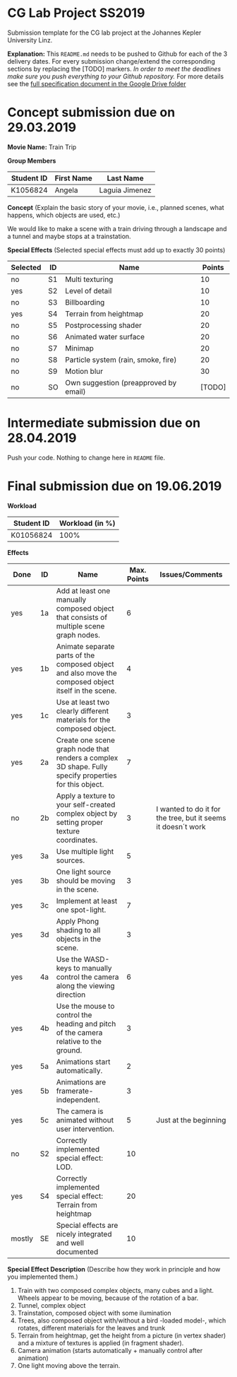 # CG Lab Project SS2019
Submission template for the CG lab project at the Johannes Kepler University Linz.

**Explanation:**
This `README.md` needs to be pushed to Github for each of the 3 delivery dates.
For every submission change/extend the corresponding sections by replacing the [TODO] markers.
*In order to meet the deadlines make sure you push everything to your Github repository.*
For more details see the [full specification document in the Google Drive folder](https://www.cg.jku.at/teaching/computergraphics/lab)


# Concept submission due on 29.03.2019

**Movie Name:** 
Train Trip

**Group Members**

| Student ID    | First Name  | Last Name      |
| --------------|-------------|----------------|
| K1056824      | Angela      | Laguia Jimenez |

**Concept** (Explain the basic story of your movie, i.e., planned scenes, what happens, which objects are used, etc.)


We would like to make a scene with a train driving through a landscape and a tunnel and maybe stops at a trainstation.

**Special Effects** (Selected special effects must add up to exactly 30 points)

| Selected   | ID | Name                                  | Points |
|------------|----|---------------------------------------|--------|
|    no      | S1 | Multi texturing                       | 10     |  
|    yes     | S2 | Level of detail                       | 10     |
|    no      | S3 | Billboarding                          | 10     |
|    yes     | S4 | Terrain from heightmap                | 20     |
|    no      | S5 | Postprocessing shader                 | 20     |
|    no      | S6 | Animated water surface                | 20     |
|    no      | S7 | Minimap                               | 20     |
|    no      | S8 | Particle system (rain, smoke, fire)   | 20     |
|    no      | S9 | Motion blur                           | 30     |
|    no      | SO | Own suggestion (preapproved by email) | [TODO] |


# Intermediate submission due on 28.04.2019
Push your code. Nothing to change here in `README` file.


# Final submission due on 19.06.2019


**Workload**

| Student ID     | Workload (in %) |
| ---------------|-----------------|
| K01056824      | 100%  	       |

**Effects**

| Done     | ID | Name                                                                                                   | Max. Points | Issues/Comments |
|----------|----|--------------------------------------------------------------------------------------------------------|-------------|-----------------|
| yes      | 1a | Add at least one manually composed object that consists of multiple scene graph nodes.                 | 6           |                 |
| yes      | 1b | Animate separate parts of the composed object and also move the composed object itself in the scene.   | 4           |                 |
| yes      | 1c | Use at least two clearly different materials for the composed object.                                  | 3           |                 |
| yes      | 2a | Create one scene graph node that renders a complex 3D shape. Fully specify properties for this object. | 7           |                 |
| no       | 2b | Apply a texture to your self-created complex object by setting proper texture coordinates.             | 3           | I wanted to do it for the tree, but it seems it doesn´t work |
| yes      | 3a | Use multiple light sources.                                                                            | 5           |                 |
| yes      | 3b | One light source should be moving in the scene.                                                        | 3           |                 |
| yes      | 3c | Implement at least one spot-light.                                                                     | 7           |                 |
| yes      | 3d | Apply Phong shading to all objects in the scene.                                                       | 3           |                 |
| yes      | 4a | Use the WASD-keys to manually control the camera along the viewing direction                           | 6           |                 |
| yes      | 4b | Use the mouse to control the heading and pitch of the camera relative to the ground.                   | 3           |                 |
| yes      | 5a | Animations start automatically.                                                                        | 2           |                 |
| yes      | 5b | Animations are framerate-independent.                                                                  | 3           |                 |
| yes      | 5c | The camera is animated without user intervention.                                                      | 5           | Just at the beginning |
| no       | S2 | Correctly implemented special effect: LOD.                                                             | 10          |                 |
| yes      | S4 | Correctly implemented special effect: Terrain from heightmap                                           | 20          |                 |
| mostly   | SE | Special effects are nicely integrated and well documented                                              | 10          |                 |


**Special Effect Description** (Describe how they work in principle and how you implemented them.)

1. Train with two composed complex objects, many cubes and a light. Wheels appear to be moving, because of the rotation of a bar.
2. Tunnel, complex object
3. Trainstation, composed object with some ilumination
4. Trees, also composed object with/without a bird -loaded model-, which rotates, different materials for the leaves and trunk
5. Terrain from heightmap, get the height from a picture (in vertex shader) and 
a mixture of textures is applied (in fragment shader).
6. Camera animation (starts automatically + manually control after animation)
7. One light moving above the terrain.



